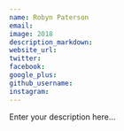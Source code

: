 ```yaml
---
name: Robyn Paterson
email:
image: 2018
description_markdown:
website_url:
twitter:
facebook:
google_plus:
github_username:
instagram:
---
```


Enter your description here...
